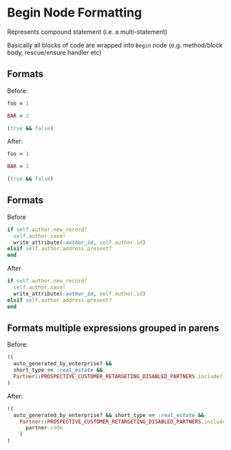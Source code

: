 <!-- BEGIN_AUTOGENERATED -->

# Begin Node Formatting

Represents compound statement (i.e. a multi-statement)

Basically all blocks of code are wrapped into `Begin` node (e.g. method/block body, rescue/ensure handler etc)

<!-- END_AUTOGENERATED -->

## Formats

Before:

```ruby
foo = 1

BAR = 2

(true && false)
```

After:

```ruby
foo = 1

BAR = 2

(true && false)
```

## Formats

Before

```ruby
if self.author.new_record?
  self.author.save!
  write_attribute(:author_id, self.author.id)
elsif self.author.address.present?
end
```

After

```ruby
if self.author.new_record?
  self.author.save!
  write_attribute(:author_id, self.author.id)
elsif self.author.address.present?
end
```

## Formats multiple expressions grouped in parens

Before:

```ruby
!(
  auto_generated_by_enterprise? &&
  short_type == :real_estate &&
  Partner::PROSPECTIVE_CUSTOMER_RETARGETING_DISABLED_PARTNERS.include?(partner.code)
)
```

After:

```ruby
!(
  auto_generated_by_enterprise? && short_type == :real_estate &&
    Partner::PROSPECTIVE_CUSTOMER_RETARGETING_DISABLED_PARTNERS.include?(
      partner.code
    )
)
```

